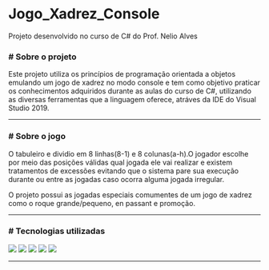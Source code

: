 # Jogo_Xadrez_Console
Projeto desenvolvido no curso de C# do Prof. Nelio Alves

<h3># Sobre o projeto</h3>
<p> Este projeto utiliza os princípios de programação orientada a objetos emulando um jogo de xadrez no modo console e 
tem como objetivo praticar os conhecimentos adquiridos durante as aulas do curso de C#, utilizando as diversas ferramentas que a linguagem oferece,
atráves da IDE do Visual Studio 2019.</p>
<hr/>
<h3># Sobre o jogo</h3>
<p>O tabuleiro e dividio em  8 linhas(8-1) e 8 colunas(a-h).O jogador escolhe por meio das posições válidas qual jogada ele vai realizar e existem tratamentos de excessões
evitando que o sistema pare sua execução durante ou entre as jogadas caso ocorra alguma jogada irregular.</p>
<p>O projeto possui as jogadas especiais comumentes de um jogo de xadrez como o roque grande/pequeno, en passant e promoção.</p>
<hr/>
<h3># Tecnologias utilizadas</h3>
<div>
<img src="https://img.shields.io/badge/C%23-239120?style=for-the-badge&logo=c-sharp&logoColor=white" />
<img src="https://img.shields.io/badge/.NET-5C2D91?style=for-the-badge&logo=.net&logoColor=white" />
<img src="https://img.shields.io/badge/Git-E34F26?style=for-the-badge&logo=git&logoColor=white" />
<img src="https://img.shields.io/badge/Windows-017AD7?style=for-the-badge&logo=windows&logoColor=white" />
<img src="https://img.shields.io/badge/Windows-017AD7?style=for-the-badge&logo=visualstudio&logoColor=white" />
</div>
<hr/>
